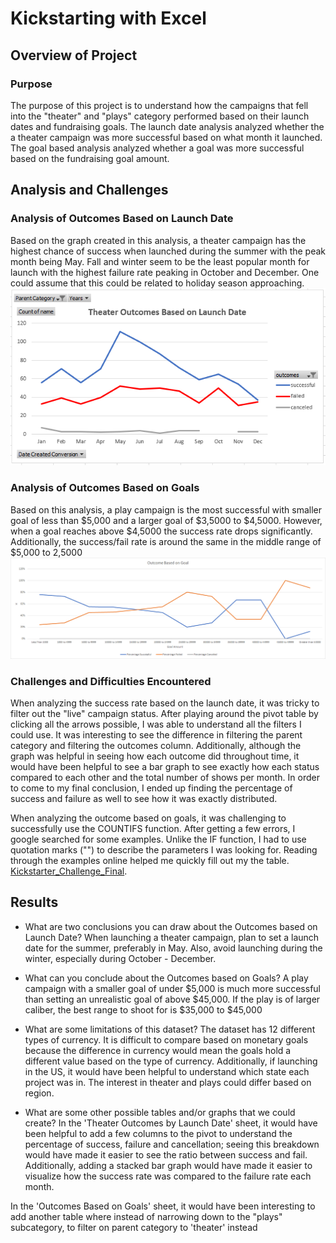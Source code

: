 # Kickstarting with Excel

## Overview of Project
### Purpose
The purpose of this project is to understand how the campaigns that fell into the "theater" and "plays" category performed based on their launch dates and fundraising goals. The launch date analysis analyzed whether the a theater campaign was more successful based on what month it launched. The goal based analysis analyzed whether a goal was more successful based on the fundraising goal amount. 


## Analysis and Challenges
### Analysis of Outcomes Based on Launch Date
Based on the graph created in this analysis, a theater campaign has the highest chance of success when launched during the summer with the peak month being May. Fall and winter seem to be the least popular month for launch with the highest failure rate peaking in October and December. One could assume that this could be related to holiday season approaching. 
![Theater_Outcomes_vs_Launch](https://github.com/juliacho22/kickstarter-analysis/blob/main/Resources/Theater_Outcomes_vs_Launch.PNG)

### Analysis of Outcomes Based on Goals
Based on this analysis, a play campaign is the most successful with smaller goal of less than $5,000 and a larger goal of $3,5000 to $4,5000. However, when a goal reaches above $4,5000 the success rate drops significantly. Additionally, the success/fail rate is around the same in the middle range of $5,000 to 2,5000
![Outcomes_vs_Goals](https://github.com/juliacho22/kickstarter-analysis/blob/main/Resources/Outcomes_vs_Goals.png)

### Challenges and Difficulties Encountered
When analyzing the success rate based on the launch date, it was tricky to filter out the "live" campaign status. After playing around the pivot table by clicking all the arrows possible, I was able to understand all the filters I could use. It was interesting to see the difference in filtering the parent category and filtering the outcomes column. Additionally, although the graph was helpful in seeing how each outcome did throughout time, it would have been helpful to see a bar graph to see exactly how each status compared to each other and the total number of shows per month. In order to come to my final conclusion, I ended up finding the percentage of success and failure as well to see how it was exactly distributed.

When analyzing the outcome based on goals, it was challenging to successfully use the COUNTIFS function. After getting a few errors, I google searched for some examples. Unlike the IF function, I had to use quotation marks ("") to describe the parameters I was looking for. Reading through the examples online helped me quickly fill out my the table. 
[Kickstarter_Challenge_Final](https://github.com/juliacho22/kickstarter-analysis/blob/main/Kickstarter_Challenge_Final.zip).

## Results

- What are two conclusions you can draw about the Outcomes based on Launch Date?
When launching a theater campaign, plan to set a launch date for the summer, preferably in May. Also, avoid launching during the winter, especially during October - December. 

- What can you conclude about the Outcomes based on Goals?
A play campaign with a smaller goal of under $5,000 is much more successful than setting an unrealistic goal of above $45,000. If the play is of larger caliber, the best range to shoot for is $35,000 to $45,000

- What are some limitations of this dataset?
The dataset has 12 different types of currency. It is difficult to compare based on monetary goals because the difference in currency would mean the goals hold a different value based on the type of currency. Additionally, if launching in the US, it would have been helpful to understand which state each project was in. The interest in theater and plays could differ based on region. 


- What are some other possible tables and/or graphs that we could create?
In the 'Theater Outcomes by Launch Date' sheet, it would have been helpful to add a few columns to the pivot to understand the percentage of success, failure and cancellation; seeing this breakdown would have made it easier to see the ratio between success and fail. Additionally, adding a stacked bar graph would have made it easier to visualize how the success rate was compared to the failure rate each month. 

In the 'Outcomes Based on Goals' sheet, it would have been interesting to add another table where instead of narrowing down to the "plays" subcategory, to filter on parent category to 'theater' instead 
